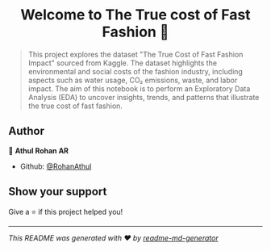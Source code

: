 <h1 align="center">Welcome to The True cost of Fast Fashion 👋</h1>
<p>
</p>

> This project explores the dataset &#34;The True Cost of Fast Fashion Impact&#34; sourced from Kaggle. The dataset highlights the environmental and social costs of the fashion industry, including aspects such as water usage, CO₂ emissions, waste, and labor impact. The aim of this notebook is to perform an Exploratory Data Analysis (EDA) to uncover insights, trends, and patterns that illustrate the true cost of fast fashion.

## Author

👤 **Athul Rohan AR**

* Github: [@RohanAthul](https://github.com/RohanAthul)

## Show your support

Give a ⭐️ if this project helped you!

***
_This README was generated with ❤️ by [readme-md-generator](https://github.com/kefranabg/readme-md-generator)_